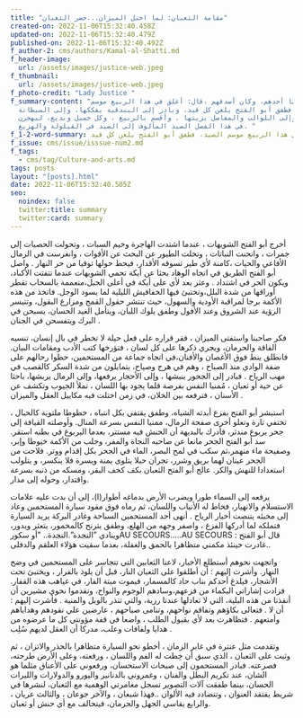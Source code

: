 ```yaml
---
title: "مقامة الثعبان: لما اختل الميزان...حضر الثعبان"
created-on: 2022-11-06T15:32:40.458Z
updated-on: 2022-11-06T15:32:40.479Z
published-on: 2022-11-06T15:32:40.492Z
f_author-2: cms/authors/Kamal-al-Shatti.md
f_header-image:
  url: /assets/images/justice-web.jpeg
f_thumbnail:
  url: /assets/images/justice-web.jpeg
f_photo-credit: "Lady Justice "
f_summary-content: "حدثنا أحدهم، وكان أصدقهم ،قال: أغلق في هذا الربيع موسم
  الصيد، فطفق أبو الفتح يلعن كل قيد، وبادر إلى البندقية يفككها، وإلى السبطانة
  ينظفها ، وإلى اللوالب والمفاصل يزيتها . وأقسم بالربيع ، وكل جميل وبديع، ليهجرن
  في هذا الفصل الصيد المألوف إلى الصيد في القيلولة والهزيع. "
f_1-2-word-summary: أغلق في هذا الربيع موسم الصيد، فطفق أبو الفتح يلعن كل قيد
f_issue: cms/issue/isssue-num2.md
f_tags:
  - cms/tag/Culture-and-arts.md
tags: posts
layout: "[posts].html"
date: 2022-11-06T15:32:40.505Z
seo:
  noindex: false
  twitter:title: summary
  twitter:card: summary
---
```

أخرج أبو الفتح الشويهات ، عندما اشتدت الهاجرة وخيم السبات ، وتحولت الحصيات إلى جمرات ، وانحنت النباتات ، وتخلت الطيور عن البحث عن الأقوات ، وانغرست في الرمال الأفاعي والحيات ،كامنة لأي طير تسوقه الأقدار، فيحط حولها توقيا من حر النهار .
 واصل أبو الفتح الطريق في اتجاه الوهاد بحثا عن أيكة تحمي الشويهات عندما تتفتت الأكباد، ويكون الحر في اشتداد . وعثر بعد لأي على أيكة في أعلى الجبل،متعممة بالسحاب تقطر أوراقها من شدة البلل،وتختبئ فيها الخفافيش الليلية لما يسود الوجل. فاتخذ من هذه الأكمة برجا لمراقبة الأودية والسهول، حيث تنتشر حقول القمح ومزارع البقول، وتتيسر الرؤية عند الشروق وعند الأفول وطفق يلوك اللبان، ويتأمل الغيد الحسان، يسبحن في البرك ويتفسحن في الجنان .

 فكر صاحبنا واستفتى الميزان ، فقر قراره على فعل حيلة لا تخطر في بال إنسان، تنسيه الفاقة والحرمان، ويجري ذكرها على كل لسان ، فتؤرخها كتب الأدب ومقامات البيان. فانطلق ينط فوق الأغصان والأفنان،في اتجاه جماعة من المستحمين، حطوا رحالهم على ضفة الوادي منذ الصباح ، وهم في هرج وصياح، يتمايلون من شدة السكر كالقصب في مهب الرياح . فبادر إلى الجحور ينبشها ، وإلى الأحجار يرفعها، وإلى الرمال يربشها، باحثا عن حية أو ثعبان ، مُمنيا النفس بفرصة قلما يجود بها اللسان ، تملأ الجيوب وتكشف عن الأسنان ، فترفعه بين الخلان، في زمن اختلت فيه مكاييل العقل والميزان .

 استبشر أبو الفتح بفزع أبدته الشياه، وطفق يقتفي بكل انتباه ، خطوطا ملتوية كالحبال ، تختفي تارة وتعلو أخرى صفحة الرمال، ممنيا النفس بسرعة المنال. وأوصلته القيافة إلى جحر يربوع مندثر، فأدرك بالبديهة أن الحنش فيه مستتر، بعدما اليربوع في بطنه استقر. سد أبو الفتح الجحر مانعا عن صاحبه النجاة والمفر، وجلب من الأكمة خيوطا وإبر، وصفيحة ماء منهمر،ثم سكب في لمح البصر، الماء في الجحر بكل إقدام ووتر. فلاحت من الجحر عينان لهما بريق وشرر، تجران حبلا يتلوى يمنة ويسرة فلا ينكسر، و يتلولب استعدادا للنهش والكر. عالج أبو الفتح الثعبان بكف كخف البقر، ومسكه من ذنبه بسرعة واقتدار، وحوله إلى مدار.

 يرفعه إلى السماء طورا ويضرب الأرض بدماغه أطوار(ا)، إلى أن بدت عليه علامات الاستسلام والانهيار، فخاط له الأنياب واللسان، ثم رماه فوق مقود سيارة المستحمين وعاد إلى مخبئه يتنصت أخبار الرياح . أنهى أحد المستحمين السباحة وغادر البركة يريد السيارة فتملكه لما أدركها الفزع ، واصفر وجهه من الهلع، وطفق يترنح كالمخمور، يتعثر ويدور، وينادي ”النجدة”.النجدة.. "أو سكورAU SECOURS…..AU SECOURS قال أبو الفتح : غادرت حينئذ مكمني متظاهرا بالحمق والغفلة، بعدما سقيت هؤلاء العلقم والدفلى..

 واتجهت نحوهم أستطلع الأخبار، لاعنا الثعابين التي تتجاسر على المستحمين في وضح النهار. وأشرت إليهم : أن أطلقوا على الثعبان النار، قبل أن يلوذ بالفرار ، ويختبئ تحت الأشجار، فيلدغ أحدكم بناب حاد كالمسمار، فيموت ميتة الفار، في غياهب هذه القفار. فزادت إشاراتي البكماء من فزعهم،وسادهم الوجوم والنواح، وتقدموا نحوي مشيرين أن أنقذنا من هذه البلية، التي لا تعادلها عندنا رزية، والتي تنذر بالويل والمنية . فأشرت إليهم : أن لا . فتعالى بكاؤهم وتفاقم نواحهم، وتنامى صياحهم ، عارضين علي نقودهم وهداياهم وأمتعهم . فتظاهرت بعد لأي بقبول الطلب ، واضعا في قفة مؤونتي كل ما عرضوه من هدايا ولفافات وعلب، مدركا أن العقل لديهم سُلِب .

 وتقدمت مثل عنترة في غابر الزمان ، أخطو نحو السيارة متظاهرا بالحذر والاتزان ، ثم وثبت على الثعبان ، الذي سبق أن خِطت له الفم واللسان ، ورفعته، وعلى الأرض طرحته، فصرعته. فبادر المستحمون إلى صيحات الاستحسان، ورفعوني على الأعناق مثلما هو الشان، عند تكريم البطل والفنان ، وغمروني بالدنانير واليورو والدولارات والليرات الحسان، بينما طفقت آلات التصوير تسجل مغامرتي الوهمية مع الثعبان، لنشرها في شريط يفتقد العنوان ، وتتضادد فيه الألوان ..فهذا شبعان ، والآخر جوعان ، والثالث عريان ، والرابع يقاسي الجهل والحرمان، فيتحالف مع أي حنش أو ثعبان.